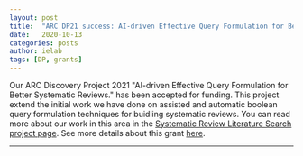 ```yaml
---
layout: post
title:  "ARC DP21 success: AI-driven Effective Query Formulation for Better Systematic Reviews" 
date:   2020-10-13
categories: posts
author: ielab
tags: [DP, grants]
---
```


Our ARC Discovery Project 2021 "AI-driven Effective Query Formulation for Better Systematic Reviews." has been accepted for funding. This project extend the initial work we have done on assisted and automatic boolean query formulation techniques for buidling systematic reviews. You can read more about our work in this area in the [Systematic Review Literature Search project page](/projects/systematic-reviews.html). See more details about this grant [here](/grants/dp21.html).

---


